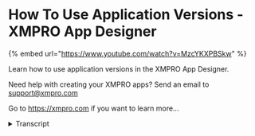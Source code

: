 # How To Use Application Versions - XMPRO App Designer
{% embed url="https://www.youtube.com/watch?v=MzcYKXPBSkw" %}



Learn how to use application versions in the XMPRO App Designer.

Need help with creating your XMPRO apps? Send an email to support@xmpro.com

Go to https://xmpro.com if you want to learn more...
<details>
<summary>Transcript</summary>Learn how to use application versions in the XMPRO App Designer.

Need help with creating your XMPRO apps? Send an email to support@xmpro.com

Go to https://xmpro.com if you want to learn more...
application versions

in this video we will look at how to

manage versions of a given application

when you create a new application it

always starts with a version 1.0

as you go and make further changes to

your application

the minor version will keep on

incrementing but the major version will

stay the same

although the minor version version

changes but those minor versions are not

check pointed or you cannot roll back to

them if you need to

in order to create a major version you

need to click on versions

and then you will be presented with

display which is basically responsible

for all the version management

over here you can create a major version

which allows you to create a checkpoint

where you can roll back to

if needed it also allows you

to keep on modifying or eye trading over

your app

while it is also published and your

users are using it

and once you're ready with your new

version you can seamlessly switch over

to it and all your users will start to

use

the new version in order to create a new

version

you have to select the base version that

you want

to use and you can click copy that will

create a new later version

based on that as you can see we are now

creating a version 3.

similarly you can click on the delete

button if you require

to remove the version this list also

shows you which version

is published at any given time

one thing to note is that if you are on

this

dashboard or tile view and your app is

published

you will notice that it will display the

version which is published and clicking

on it will always take you

to the published version regardless if

it is the latest one or not

however if you have design time access

for the same app

and you click on the bit button that

will always take you to the latest

version

which might be the one you're working on

you would note that if you're on a

version which is not the published one

you get both buttons published and

unpublished

clicking on unpublished will unpublish

the version which is currently published

however clicking publish but not only

i'll

unpublish that version but also publish

this one instead

if you would like to navigate to a

different version

you can go to the version manager select

the version you would like to navigate

or work with

and click on the view button that will

take you to the version

you selected

this is how your version control your

applications
</details>